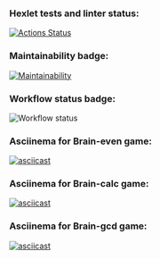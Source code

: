 ### Hexlet tests and linter status:
[![Actions Status](https://github.com/Dmitriy-Parfimovich/python-project-lvl1/workflows/hexlet-check/badge.svg)](https://github.com/Dmitriy-Parfimovich/python-project-lvl1/actions)

### Maintainability badge:
[![Maintainability](https://api.codeclimate.com/v1/badges/2f68365d2b7bbdc31397/maintainability)](https://codeclimate.com/github/Dmitriy-Parfimovich/python-project-lvl1/maintainability)


### Workflow status badge:
![Workflow status](https://github.com/Dmitriy-Parfimovich/python-project-lvl1/actions/workflows/brain_games_check.yml/badge.svg)


### Asciinema for Brain-even game:
[![asciicast](https://asciinema.org/a/gNunRtsRcvLUfpVBDnWfc07C3.svg)](https://asciinema.org/a/gNunRtsRcvLUfpVBDnWfc07C3)


### Asciinema for Brain-calc game:
[![asciicast](https://asciinema.org/a/6bHRXa4ZJRFMdfsDLF3OA8rNz.svg)](https://asciinema.org/a/6bHRXa4ZJRFMdfsDLF3OA8rNz)


### Asciinema for Brain-gcd game:
[![asciicast](https://asciinema.org/a/qFgjdGTJzHyscJR4SnoeQLRod.svg)](https://asciinema.org/a/qFgjdGTJzHyscJR4SnoeQLRod)